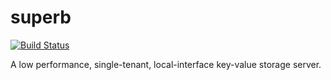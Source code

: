 # superb

[![Build Status](https://travis-ci.org/leighlondon/sup.svg?branch=master)](https://travis-ci.org/leighlondon/sup)

A low performance, single-tenant, local-interface key-value storage server.
